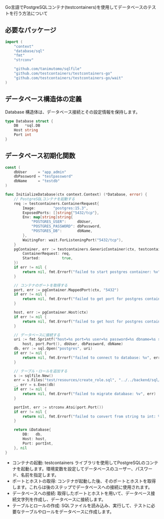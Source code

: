 
Go言語でPostgreSQLコンテナ(testcontainers)を使用してデータベースのテストを行う方法について

## 必要なパッケージ

```go
import (
	"context"
	"database/sql"
	"fmt"
	"strconv"

	"github.com/tanimutomo/sqlfile"
	"github.com/testcontainers/testcontainers-go"
	"github.com/testcontainers/testcontainers-go/wait"
)
```

## データベース構造体の定義
Database 構造体は、データベース接続とその設定情報を保持します。

```go
type Database struct {
	DB   *sql.DB
	Host string
	Port int
}
```

## データベース初期化関数

```go
const (
	dbUser     = "app_admin"
	dbPassword = "testpassword"
	dbName     = "testdb"
)

func InitializeDatabase(ctx context.Context) (*Database, error) {
	// PostgreSQLコンテナを起動する
	req := testcontainers.ContainerRequest{
		Image:        "postgres:15.3",
		ExposedPorts: []string{"5432/tcp"},
		Env: map[string]string{
			"POSTGRES_USER":     dbUser,
			"POSTGRES_PASSWORD": dbPassword,
			"POSTGRES_DB":       dbName,
		},
		WaitingFor: wait.ForListeningPort("5432/tcp"),
	}
	pgContainer, err := testcontainers.GenericContainer(ctx, testcontainers.GenericContainerRequest{
		ContainerRequest: req,
		Started:          true,
	})
	if err != nil {
		return nil, fmt.Errorf("failed to start postgres container: %v", err)
	}

	// コンテナのポートを取得する
	port, err := pgContainer.MappedPort(ctx, "5432")
	if err != nil {
		return nil, fmt.Errorf("failed to get port for postgres container: %v", err)
	}

	host, err := pgContainer.Host(ctx)
	if err != nil {
		return nil, fmt.Errorf("failed to get host for postgres container: %v", err)
	}

	// データベースに接続する
	uri := fmt.Sprintf("host=%s port=%s user=%s password=%s dbname=%s sslmode=disable",
		host, port.Port(), dbUser, dbPassword, dbName)
	db, err := sql.Open("postgres", uri)
	if err != nil {
		return nil, fmt.Errorf("failed to connect to database: %v", err)
	}

	// テーブル・ロールを追加する
	s := sqlfile.New()
	err = s.Files("test/resources/create_role.sql", "../../backend/sql/schema.sql")
	_, err = s.Exec(db)
	if err != nil {
		return nil, fmt.Errorf("failed to migrate database: %v", err)
	}

	portInt, err := strconv.Atoi(port.Port())
	if err != nil {
		return nil, fmt.Errorf("failed to convert from string to int: %v", err)
	}

	return &Database{
		DB:   db,
		Host: host,
		Port: portInt,
	}, nil
}
```

- コンテナの起動: testcontainers ライブラリを使用してPostgreSQLのコンテナを起動します。環境変数を設定してデータベースのユーザー、パスワード、名前を指定します。
- ポートとホストの取得: コンテナが起動した後、そのポートとホストを取得します。これらは後のステップでデータベースへの接続に使用されます。
- データベースへの接続: 取得したポートとホストを用いて、データベース接続文字列を作成し、データベースに接続します。
- テーブルとロールの作成: SQLファイルを読み込み、実行して、テストに必要なテーブルやロールをデータベースに作成します。
